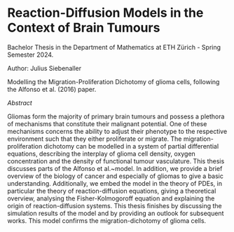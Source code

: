 # Reaction-Diffusion Models in the Context of Brain Tumours
Bachelor Thesis in the Department of Mathematics at ETH Zürich - Spring Semester 2024. 

Author: Julius Siebenaller

Modelling the Migration-Proliferation Dichotomy of glioma cells, following the Alfonso et al. (2016) paper. 

*Abstract*

Gliomas form the majority of primary brain tumours and possess a plethora of mechanisms that constitute their malignant potential. One of these mechanisms concerns the ability to adjust their phenotype to the respective environment such that they either proliferate or migrate. 
  The migration-proliferation dichotomy can be modelled in a system of partial differential equations, describing the interplay of glioma cell density, oxygen concentration and the density of functional tumour vasculature. This thesis discusses parts of the Alfonso et al.~model. 
  In addition, we provide a brief overview of the biology of cancer and especially of gliomas to give a basic understanding. Additionally, we embed the model in the theory of PDEs, in particular the theory of reaction-diffusion equations, giving a theoretical overview, analysing the Fisher-Kolmogoroff equation and explaining the origin of reaction-diffusion systems. This thesis finishes by discussing the simulation results of the model and by providing an outlook for subsequent works. This model confirms the migration-dichotomy of glioma cells. 
